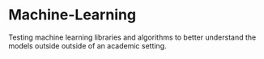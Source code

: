# Machine-Learning
Testing machine learning libraries and algorithms to better understand the models outside outside of an academic setting.
